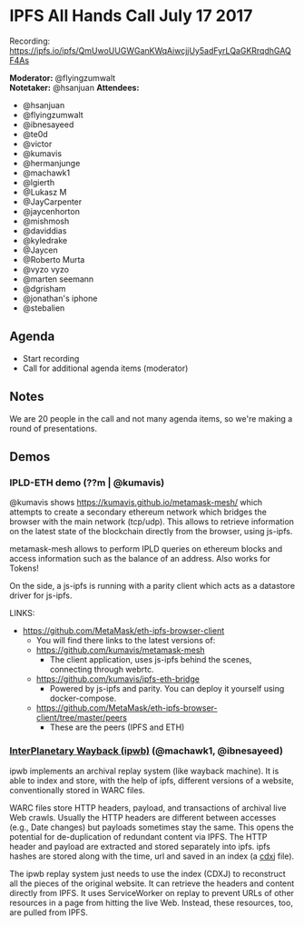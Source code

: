 # IPFS All Hands Call July 17 2017

Recording: https://ipfs.io/ipfs/QmUwoUUGWGanKWqAiwcjjUy5adFyrLQaGKRrqdhGAQF4As

**Moderator:** @flyingzumwalt  
**Notetaker:** @hsanjuan
**Attendees:** 
* @hsanjuan
* @flyingzumwalt
* @ibnesayeed
* @te0d
* @victor
* @kumavis
* @hermanjunge
* @machawk1
* @lgierth
* @Lukasz M
* @JayCarpenter
* @jaycenhorton
* @mishmosh
* @daviddias
* @kyledrake
* @Jaycen
* @Roberto Murta
* @vyzo vyzo
* @marten seemann
* @dgrisham
* @jonathan's iphone
* @stebalien

## Agenda

<!-- Ensure notetaker is present before you begin -->
- Start recording
- Call for additional agenda items (moderator)

<!-- Add items above this line. Use this format:
  - Item (@your_name: @target_audience)
-->

## Notes

We are 20 people in the call and not many agenda items, so we're making a round of presentations.


## Demos

### IPLD-ETH demo (??m | @kumavis)

@kumavis shows https://kumavis.github.io/metamask-mesh/ which attempts to create a secondary ethereum network which bridges the browser with the main network (tcp/udp). This allows to retrieve information on the latest state of the blockchain directly from the browser, using js-ipfs.

metamask-mesh allows to perform IPLD queries on ethereum blocks and access information such as the balance of an address.  Also works for Tokens!

On the side, a js-ipfs is running with a parity client which acts as a datastore driver for js-ipfs.

LINKS:

* https://github.com/MetaMask/eth-ipfs-browser-client
  * You will find there links to the latest versions of:
  * https://github.com/kumavis/metamask-mesh
    * The client application, uses js-ipfs behind the scenes, connecting through webrtc.
  * https://github.com/kumavis/ipfs-eth-bridge
    * Powered by js-ipfs and parity. You can deploy it yourself using docker-compose.
  * https://github.com/MetaMask/eth-ipfs-browser-client/tree/master/peers
    * These are the peers (IPFS and ETH)

### [InterPlanetary Wayback (ipwb)](https://github.com/oduwsdl/ipwb/) (@machawk1, @ibnesayeed)

ipwb implements an archival replay system (like wayback machine). It is able to index and store, with the help of ipfs, different versions of a website, conventionally stored in WARC files.

WARC files store HTTP headers, payload, and transactions of archival live Web crawls. Usually the HTTP headers are different between accesses (e.g., Date changes) but payloads sometimes stay the same. This opens the potential for de-duplication of redundant content via IPFS. The HTTP header and payload are extracted and stored separately into ipfs. ipfs hashes are stored along with the time, url and saved in an index (a [cdxj](https://github.com/oduwsdl/ORS/wiki/CDXJ) file).

The ipwb replay system just needs to use the index (CDXJ) to reconstruct all the pieces of the original website. It can retrieve the headers and content directly from IPFS. It uses ServiceWorker on replay to prevent URLs of other resources in a page from hitting the live Web. Instead, these resources, too, are pulled from IPFS.
